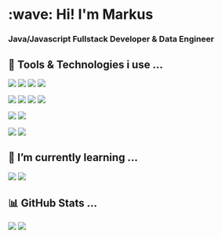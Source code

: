 <h1>:wave: Hi! I'm Markus </h1>

<h3>Java/Javascript Fullstack Developer & Data Engineer</h3>

<h2> 🔧 Tools & Technologies i use ...</h2>

![](https://img.shields.io/badge/OS-Ubuntu-informational?style=flat&logo=ubuntu&logoColor=white&color=e95420)
![](https://img.shields.io/badge/Editor-Intellij%20IDEA-informational?style=flat&logo=intellij%20idea&logoColor=white&color=272323)
![](https://img.shields.io/badge/Editor-PyCharm-informational?style=flat&logo=pycharm&logoColor=white&color=272323)
![](https://img.shields.io/badge/Editor-VS%20Code-informational?style=flat&logo=visual%20studio%20code&logoColor=white&color=007ACC)

![](https://img.shields.io/badge/Code-Java-informational?style=flat&logo=java&logoColor=white&color=377496)
![](https://img.shields.io/badge/Code-Spring-informational?style=flat&logo=spring&logoColor=white&color=6db33f)
![](https://img.shields.io/badge/Code-JavaScript-informational?style=flat&logo=javascript&logoColor=white&color=f5df1e)
![](https://img.shields.io/badge/Code-Python-informational?style=flat&logo=python&logoColor=white&color=3c76ab)

![](https://img.shields.io/badge/DB-MySQL-informational?style=flat&logo=mysql&logoColor=white&color=4479A1)
![](https://img.shields.io/badge/DB-PostgreSQL-informational?style=flat&logo=postgresql&logoColor=white&color=336791)

![](https://img.shields.io/badge/Tool-Postman-informational?style=flat&logo=postman&logoColor=white&color=FF6C37)
![](https://img.shields.io/badge/Cloud-Azure-informational?style=flat&logo=microsoft%20azure&logoColor=white&color=0089D6)

<h2> 🌱 I’m currently learning ... </h2>

![](https://img.shields.io/badge/Code-Angular-informational?style=flat&logo=angular&logoColor=white&color=dd2630)
![](https://img.shields.io/badge/Code-Flutter-informational?style=flat&logo=flutter&logoColor=white&color=2f569b)

<h2>📊 GitHub Stats ...</h2>

![](https://github-readme-stats.vercel.app/api/top-langs/?username=oldrover&theme=blue-green)
![](https://github-readme-stats.vercel.app/api?username=oldrover&theme=blue-green)


<!---
oldrover/oldrover is a ✨ special ✨ repository because its `README.md` (this file) appears on your GitHub profile.
You can click the Preview link to take a look at your changes.
--->
